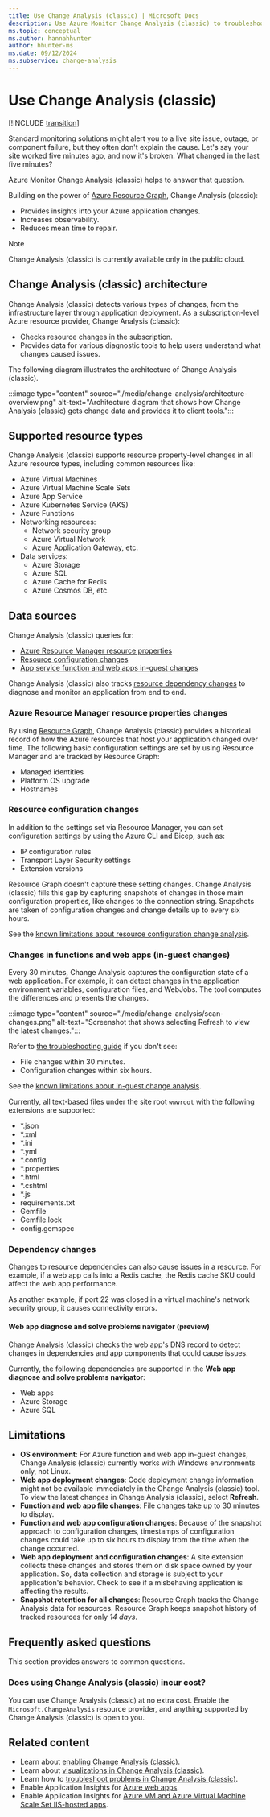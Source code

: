```yaml
---
title: Use Change Analysis (classic) | Microsoft Docs
description: Use Azure Monitor Change Analysis (classic) to troubleshoot web app issues on live sites.
ms.topic: conceptual
ms.author: hannahhunter
author: hhunter-ms
ms.date: 09/12/2024
ms.subservice: change-analysis
---
```


# Use Change Analysis (classic)

[!INCLUDE [transition](../includes/change/change-analysis-is-moving.md)]

Standard monitoring solutions might alert you to a live site issue, outage, or component failure, but they often don't explain the cause. Let's say your site worked five minutes ago, and now it's broken. What changed in the last five minutes?

Azure Monitor Change Analysis (classic) helps to answer that question.

Building on the power of [Azure Resource Graph](/azure/governance/resource-graph/overview), Change Analysis (classic):

- Provides insights into your Azure application changes.
- Increases observability.
- Reduces mean time to repair.

> [!NOTE]
> Change Analysis (classic) is currently available only in the public cloud.

## Change Analysis (classic) architecture

Change Analysis (classic) detects various types of changes, from the infrastructure layer through application deployment. As a subscription-level Azure resource provider, Change Analysis (classic):

- Checks resource changes in the subscription.
- Provides data for various diagnostic tools to help users understand what changes caused issues.

The following diagram illustrates the architecture of Change Analysis (classic).

:::image type="content" source="./media/change-analysis/architecture-overview.png" alt-text="Architecture diagram that shows how Change Analysis (classic) gets change data and provides it to client tools.":::

## Supported resource types

Change Analysis (classic) supports resource property-level changes in all Azure resource types, including common resources like:

- Azure Virtual Machines
- Azure Virtual Machine Scale Sets
- Azure App Service
- Azure Kubernetes Service (AKS)
- Azure Functions
- Networking resources:
    - Network security group
    - Azure Virtual Network
    - Azure Application Gateway, etc.
- Data services:
    - Azure Storage
    - Azure SQL
    - Azure Cache for Redis
    - Azure Cosmos DB, etc.

## Data sources

Change Analysis (classic) queries for:

- [Azure Resource Manager resource properties](#azure-resource-manager-resource-properties-changes)
- [Resource configuration changes](#resource-configuration-changes)
- [App service function and web apps in-guest changes](#changes-in-functions-and-web-apps-in-guest-changes)

Change Analysis (classic) also tracks [resource dependency changes](#dependency-changes) to diagnose and monitor an application from end to end.

### Azure Resource Manager resource properties changes

By using [Resource Graph](/azure/governance/resource-graph/overview), Change Analysis (classic) provides a historical record of how the Azure resources that host your application changed over time. The following basic configuration settings are set by using Resource Manager and are tracked by Resource Graph:

- Managed identities
- Platform OS upgrade
- Hostnames

### Resource configuration changes

In addition to the settings set via Resource Manager, you can set configuration settings by using the Azure CLI and Bicep, such as:

- IP configuration rules
- Transport Layer Security settings
- Extension versions

Resource Graph doesn't capture these setting changes. Change Analysis (classic) fills this gap by capturing snapshots of changes in those main configuration properties, like changes to the connection string. Snapshots are taken of configuration changes and change details up to every six hours.

See the [known limitations about resource configuration change analysis](#limitations).

### Changes in functions and web apps (in-guest changes)

Every 30 minutes, Change Analysis captures the configuration state of a web application. For example, it can detect changes in the application environment variables, configuration files, and WebJobs. The tool computes the differences and presents the changes.

:::image type="content" source="./media/change-analysis/scan-changes.png" alt-text="Screenshot that shows selecting Refresh to view the latest changes.":::

Refer to [the troubleshooting guide](./change-analysis-troubleshoot.md#you-cant-see-in-guest-changes-for-a-newly-enabled-web-app) if you don't see:

- File changes within 30 minutes.
- Configuration changes within six hours.

See the [known limitations about in-guest change analysis](#limitations).

Currently, all text-based files under the site root `wwwroot` with the following extensions are supported:

- *.json
- *.xml
- *.ini
- *.yml
- *.config
- *.properties
- *.html
- *.cshtml
- *.js
- requirements.txt
- Gemfile
- Gemfile.lock
- config.gemspec

### Dependency changes

Changes to resource dependencies can also cause issues in a resource. For example, if a web app calls into a Redis cache, the Redis cache SKU could affect the web app performance.

As another example, if port 22 was closed in a virtual machine's network security group, it causes connectivity errors.

#### Web app diagnose and solve problems navigator (preview)

Change Analysis (classic) checks the web app's DNS record to detect changes in dependencies and app components that could cause issues.

Currently, the following dependencies are supported in the **Web app diagnose and solve problems navigator**:

- Web apps
- Azure Storage
- Azure SQL

## Limitations

- **OS environment**: For Azure function and web app in-guest changes, Change Analysis (classic) currently works with Windows environments only, not Linux.
- **Web app deployment changes**: Code deployment change information might not be available immediately in the Change Analysis (classic) tool. To view the latest changes in Change Analysis (classic), select **Refresh**.
- **Function and web app file changes**: File changes take up to 30 minutes to display.
- **Function and web app configuration changes**: Because of the snapshot approach to configuration changes, timestamps of configuration changes could take up to six hours to display from the time when the change occurred.
- **Web app deployment and configuration changes**: A site extension collects these changes and stores them on disk space owned by your application. So, data collection and storage is subject to your application's behavior. Check to see if a misbehaving application is affecting the results.
- **Snapshot retention for all changes**: Resource Graph tracks the Change Analysis data for resources. Resource Graph keeps snapshot history of tracked resources for only _14 days_.

## Frequently asked questions

This section provides answers to common questions.

### Does using Change Analysis (classic) incur cost?

You can use Change Analysis (classic) at no extra cost. Enable the `Microsoft.ChangeAnalysis` resource provider, and anything supported by Change Analysis (classic) is open to you.

## Related content

- Learn about [enabling Change Analysis (classic)](change-analysis-enable.md).
- Learn about [visualizations in Change Analysis (classic)](change-analysis-visualizations.md).
- Learn how to [troubleshoot problems in Change Analysis (classic)](change-analysis-troubleshoot.md).
- Enable Application Insights for [Azure web apps](../../azure-monitor/app/azure-web-apps.md).
- Enable Application Insights for [Azure VM and Azure Virtual Machine Scale Set IIS-hosted apps](../../azure-monitor/app/azure-vm-vmss-apps.md).
